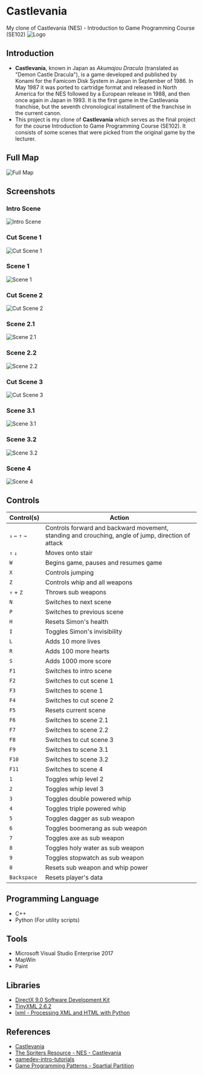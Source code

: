 # Castlevania
My clone of Castlevania (NES) - Introduction to Game Programming Course (SE102)
![Logo](https://github.com/KutieKat/Castlevania/blob/feature/scene-3/Images/Logo.png?raw=true)

## Introduction
- **Castlevania**, known in Japan as *Akumajou Dracula* (translated as "Demon Castle Dracula"), is a game developed and published by Konami for the Famicom Disk System in Japan in September of 1986. In May 1987 it was ported to cartridge format and released in North America for the NES followed by a European release in 1988, and then once again in Japan in 1993. It is the first game in the Castlevania franchise, but the seventh chronological installment of the franchise in the current canon.
- This project is my clone of **Castlevania** which serves as the final project for the course Introduction to Game Programming Course (SE102). It consists of some scenes that were picked from the original game by the lecturer.

## Full Map
![Full Map](https://github.com/KutieKat/Castlevania/blob/feature/scene-3/Images/FullMap.png?raw=true)

## Screenshots
### Intro Scene
![Intro Scene](https://github.com/KutieKat/Castlevania/blob/feature/scene-3/Images/IntroScene.png?raw=true)

### Cut Scene 1
![Cut Scene 1](https://github.com/KutieKat/Castlevania/blob/feature/scene-3/Images/CutScene1.png?raw=true)

### Scene 1
![Scene 1](https://github.com/KutieKat/Castlevania/blob/feature/scene-3/Images/Scene1.png?raw=true)

### Cut Scene 2
![Cut Scene 2](https://github.com/KutieKat/Castlevania/blob/feature/scene-3/Images/CutScene2.png?raw=true)

### Scene 2.1
![Scene 2.1](https://github.com/KutieKat/Castlevania/blob/feature/scene-3/Images/Scene2.1.png?raw=true)

### Scene 2.2
![Scene 2.2](https://github.com/KutieKat/Castlevania/blob/feature/scene-3/Images/Scene2.2.png?raw=true)

### Cut Scene 3
![Cut Scene 3](https://github.com/KutieKat/Castlevania/blob/feature/scene-3/Images/CutScene3.png?raw=true)

### Scene 3.1
![Scene 3.1](https://github.com/KutieKat/Castlevania/blob/feature/scene-3/Images/Scene3.1.png?raw=true)

### Scene 3.2
![Scene 3.2](https://github.com/KutieKat/Castlevania/blob/feature/scene-3/Images/Scene3.2.png?raw=true)

### Scene 4
![Scene 4](https://github.com/KutieKat/Castlevania/blob/feature/scene-3/Images/Scene4.png?raw=true)

## Controls
Control(s) | Action  |
--- | --- |
`↓` `←` `↑` `→` | Controls forward and backward movement, standing and crouching, angle of jump, direction of attack
`↑` `↓` | Moves onto stair 
`W` | Begins game, pauses and resumes game
`X` | Controls jumping
`Z` | Controls whip and all weapons
`↑` + `Z` | Throws sub weapons
`N` | Switches to next scene
`P` | Switches to previous scene
`H` | Resets Simon's health
`I` | Toggles Simon's invisibility
`L` | Adds 10 more lives
`R` | Adds 100 more hearts
`S` | Adds 1000 more score
`F1` | Switches to intro scene
`F2` | Switches to cut scene 1
`F3` | Switches to scene 1
`F4` | Switches to cut scene 2
`F5` | Resets current scene
`F6` | Switches to scene 2.1
`F7` | Switches to scene 2.2
`F8` | Switches to cut scene 3
`F9` | Switches to scene 3.1
`F10` | Switches to scene 3.2
`F11` | Switches to scene 4
`1` | Toggles whip level 2
`2` | Toggles whip level 3
`3` | Toggles double powered whip
`4` | Toggles triple powered whip
`5` | Toggles dagger as sub weapon
`6` | Toggles boomerang as sub weapon
`7` | Toggles axe as sub weapon
`8` | Toggles holy water as sub weapon
`9` | Toggles stopwatch as sub weapon
`0` | Resets sub weapon and whip power
`Backspace` | Resets player's data

## Programming Language
- C++
- Python (For utility scripts)

## Tools
- Microsoft Visual Studio Enterprise 2017
- MapWin
- Paint

## Libraries
- [DirectX 9.0 Software Development Kit](https://www.microsoft.com/en-us/download/details.aspx?id=6812)
- [TinyXML 2.6.2](https://sourceforge.net/projects/tinyxml/files/tinyxml/2.6.2)
- [lxml - Processing XML and HTML with Python](https://lxml.de)

## References
- [Castlevania](https://strategywiki.org/wiki/Castlevania)
- [The Spriters Resource - NES - Castlevania](https://www.spriters-resource.com/nes/cv)
- [gamedev-intro-tutorials](https://github.com/dungdna2000)
- [Game Programming Patterns - Spartial Partition](https://gameprogrammingpatterns.com/spatial-partition.html)